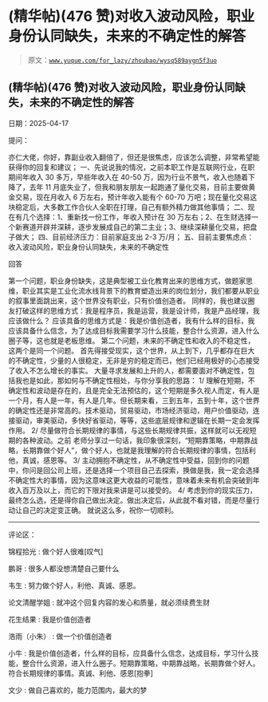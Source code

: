 # (精华帖)(476 赞)对收入波动风险，职业身份认同缺失，未来的不确定性的解答

> 原文：[`www.yuque.com/for_lazy/zhoubao/wysq589aygn5f3uo`](https://www.yuque.com/for_lazy/zhoubao/wysq589aygn5f3uo)

## (精华帖)(476 赞)对收入波动风险，职业身份认同缺失，未来的不确定性的解答

日期：2025-04-17

提问：

亦仁大佬，你好，靠副业收入翻倍了，但还是很焦虑，应该怎么调整，非常希望能获得你的回复和建议；
一、先说说我的情况，之前本职工作是互联网行业，在职期间年收入 30 多万，早些年收入在 40-50 万，因为行业不景气，收入也随着下降了，去年 11 月底失业了，但我和朋友朋友一起跑通了量化交易，目前主要做黄金交易，现在月收入 6 万左右，预计年收入能有个 60-70 万吧；现在量化交易这块稳定后，大多数工作合伙人全职在打理，自己有额外精力做其他事情；
二、现在有几个选择：1、重新找一份工作，年收入预计在 30 万左右；2、在生财选择一个新赛道开辟并深耕，逐步发展成自己的第二主业；3、继续深耕量化交易，把盘子做大；
四、目前经济压力：目前家庭支出 2-3 万/月； 五、目前主要焦虑点：收入波动风险，职业身份认同缺失，未来的不确定性

回答

第一个问题，职业身份缺失，这是典型被工业化教育出来的思维方式，做题家思维，职业其实是工业化流水线背景下的教育塑造出来的岗位划分，我们都要从职业的叙事里面跳出来，这个世界没有职业，只有价值创造者。
同样的，我也建议圈友打破这样的思维方式：我是程序员，我是运营，我是设计师，我是产品经理，我应该做什么？
应该具备的思维方式是：我是价值创造者，我有什么样的目标，我应该具备什么信念，为了达成目标我需要学习什么技能，整合什么资源，进入什么圈子等，这也就是老板思维。
第二个问题，未来的不确定性和收入的不稳定性，这两个是同一个问题。
首先得接受现实，这个世界，从上到下，几乎都存在巨大的不确定性，少量的人很稳定，无非是穷的稳定而已，他们已经用极好的心态接受了收入不怎么增长的事实。
大量寻求发展和上升的人，都需要面对不确定性，包括我也是如此，那如何与不确定性相处，与你分享我的思路： 1/
理解在短期，不确定性和波动是存在的，且是完全无法预估的，这个短期是多久视人而定，有人是一个月，有人是一年，有人是几年。但长期来看，三到五年，五到十年，这个世界的确定性还是非常高的。技术驱动，贸易驱动，市场经济驱动，用户价值驱动，连接驱动，审美驱动，多快好省驱动，等等，这些底层规律和逻辑在长期一定会发挥作用。
2/ 尽量做符合长期规律的事情，与这些长期规律共振，这样就可以无视短期的各种波动。之前
老师分享过一句话，我印象很深刻，“短期靠策略，中期靠战略，长期靠做个好人”，做个好人，也就是我理解的符合长期规律的事情，包括利他，真诚，感恩等。 3/
主动拥抱不确定性，从不确定性中受益，回到你的问题中，你问是回公司上班，还是选择一个项目自己去探索，换做是我，我一定会选择不确定性大的事情，因为这意味这更大收益的可能性，意味着未来有机会突破到年收入百万及以上，而它的下限对我来讲是可以接受的。
4/ 考虑到你的现实压力，最终怎么选，还是得你自己做出决定。做出决定后，从此就不看对错，而是尽量行动让自己的决定变正确。 就说这么多，祝你一切顺利。

* * *

评论区：

锦程拾光 : 做个好人很难[叹气]

鹏哥 : 很多人都没想清楚自己要什么

韦生 : 努力做个好人，利他、真诚、感恩。

论文清醒学姐 : 就冲这个回复内容的发心和质量，就必须续费生财

花生结果 : 我是价值创造者

浩雨（小朱） : 做一个价值创造者

小牛 : 我是价值创造者，什么样的目标，应具备什么信念，达成目标，学习什么技能，整合什么资源，进入什么圈子。短期靠策略，中期靠战略，长期靠做个好人。符合长期规律的事情。真诚、利他、感恩[抱拳]

文少 : 做自己喜欢的，能力范围内，最大的梦